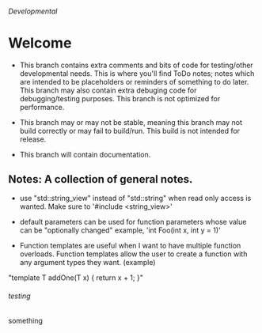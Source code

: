 ###### Developmental 
# Welcome

* This branch contains extra comments and bits of code for testing/other developmental needs. This is where you'll find ToDo notes; notes which are intended to be placeholders or reminders of something to do later. This branch may also contain extra debuging code for debugging/testing purposes. This branch is not optimized for performance. 

* This branch may or may not be stable, meaning this branch may not build correctly or may fail to build/run. This build is not intended for release. 

* This branch will contain documentation.  


## Notes: A collection of general notes. 

* use "std::string_view" instead of "std::string" when read only access is wanted. Make sure to '#include <string_view>'

* default parameters can be used for function parameters whose value can be "optionally changed" example, 'int Foo(int x, int y = 1)' 

* Function templates are useful when I want to have multiple function overloads. Function templates allow the user to create a function with any argument types they want. (example) 

 "template <typename T>
T addOne(T x)
{
    return x + 1;
}"



###### testing 
<html>
something 
<!-- This is a comment -->
</html>